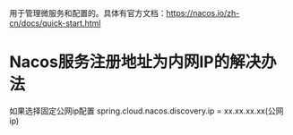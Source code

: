 用于管理微服务和配置的。具体有官方文档：https://nacos.io/zh-cn/docs/quick-start.html

# Nacos服务注册地址为内网IP的解决办法
如果选择固定公网ip配置
spring.cloud.nacos.discovery.ip = xx.xx.xx.xx(公网ip)
